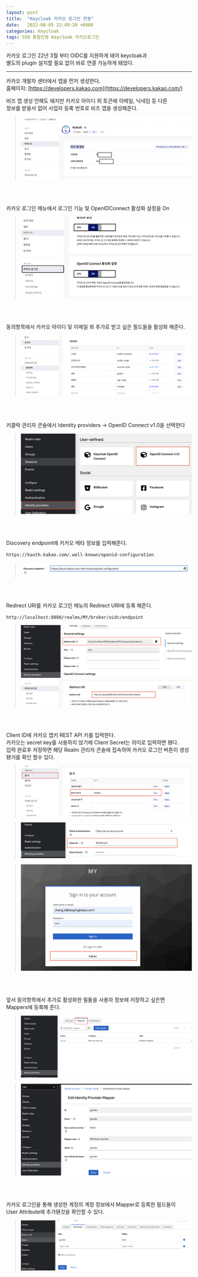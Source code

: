 ```yaml
---
layout: post
title:  "Keycloak 카카오 로그인 연동"
date:   2022-08-05 22:49:20 +0900
categories: Keycloak
tags: SSO 통합인증 Keycloak 카카오로그인
---
```


카카오 로그인 22년 3월 부터 OIDC를 지원하게 돼어 keycloak과  
별도의 plugin 설치할 필요 없이 바로 연결 가능하게 돼었다. 

---
카카오 개발자 센터에서 앱을 먼저 생성한다.  
홈페이지: [https://developers.kakao.com](https://developers.kakao.com/)

비즈 앱 생성 안해도 돼지만   카카오 아이디 외  토큰에 이메일, 닉네임 등 다른  
정보를 받을서 없어 사업자 등록 번호로 비즈 앱을 생성해준다.  
> ![bizapp!](/assets/images/kakao//bizapp.png "bizapp")  
  
<br><br><br>카카오 로그인 메뉴에서  로그인 기능 및  OpenIDConnect 활성화 설정을 On  
> ![basic setting!](/assets/images/kakao//basic_settting.png "basic setting")  
  
<br><br><br>동의항목에서 카카오 아이디 및 이메일 외 추가로 받고 싶은 필드들을 활성화 해준다.  
> ![agree!](/assets/images/kakao//agree.png "agree")  

<br><br><br>키클락 관리자 콘솔에서 Identity providers -> OpenID Connect v1.0을 선택한다  
> ![chose keycloak menu!](/assets/images/kakao//keycloak_idp.png "chose keycloak menu")  


<br><br><br> Discovery endpoint에 카카오 메타 정보를 입력해준다.  

```
https://kauth.kakao.com/.well-known/openid-configuration
```
> ![insert meta!](/assets/images/kakao/insert_meta.png "insert meta")  


<br><br><br> Redirect URI를 카카오 로그인 메뉴의 Redirect URI에 등록 해준다.
```
http://localhost:8080/realms/MY/broker/oidc/endpoint
```
> ![keycloak_redirect_url!](/assets/images/kakao/keycloak_redirect_url.png )  
> ![kakao redirect_url!](/assets/images/kakao/kakao_redirecturi.png )  
  

<br><br><br> Client ID에  카카오 앱키 REST API 키를 입력한다.  
카카오는 secret key를 사용하지 않기에 Client Secret는 의미로 입력하면 됀다.  
입력 완료후 저장하면 해당 Realm 관리자 콘솔에 접속하여 카카오 로그인 버튼이 생성됀거를 확인 할수 있다.  

> ![kakao app key!](/assets/images/kakao/kakao_app_key.png )  
  
> ![kakao redirect_url!](/assets/images/kakao/keycloak_client_id.png )  
  
> ![kakao redirect_url!](/assets/images/kakao/login_page.png )  
  

<br><br><br> 앞서 동의항목에서 추가로 활성화한 필들을 사용자 정보에 저장하고  싶은면  
Mappers에 등록해 준다.  
> ![kakao redirect_url!](/assets/images/kakao/mappers.png )  

> ![kakao redirect_url!](/assets/images/kakao/mapper_detail.png )  
  

<br><br><br> 카카오 로그인을 통해 생성한 계정의 계정 정보에서 Mapper로 등록한 필드들이  
User Attribute에 추가됀것을 확인할 수 있다.  
  
> ![kakao redirect_url!](/assets/images/kakao/user_attribute.png )  








